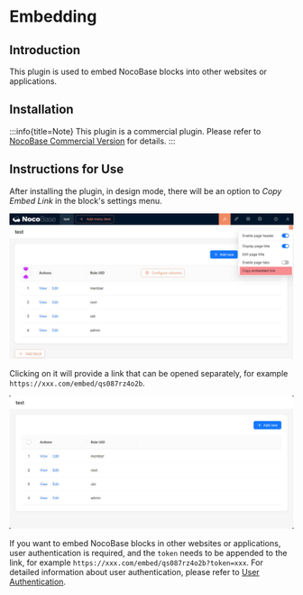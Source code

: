 # Embedding

## Introduction

This plugin is used to embed NocoBase blocks into other websites or applications.

## Installation

:::info{title=Note}
This plugin is a commercial plugin. Please refer to [NocoBase Commercial Version](https://www.nocobase.com/commercial-en) for details.
:::

## Instructions for Use

After installing the plugin, in design mode, there will be an option to *Copy Embed Link* in the block's settings menu.

![](./static/embed-1.jpg)

Clicking on it will provide a link that can be opened separately, for example `https://xxx.com/embed/qs087rz4o2b`.

![](./static/embed-2.jpg)

If you want to embed NocoBase blocks in other websites or applications, user authentication is required, and the `token` needs to be appended to the link, for example `https://xxx.com/embed/qs087rz4o2b?token=xxx`. For detailed information about user authentication, please refer to [User Authentication](/handbook/auth).
